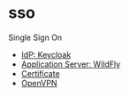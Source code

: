 # sso

Single Sign On

- [IdP: Keycloak](keycloak/README.md)
- [Application Server: WildFly](WildFly/README.md)
- [Certificate](Certificate/easy-rsa.md)
- [OpenVPN](OpenVPN/index.md)
